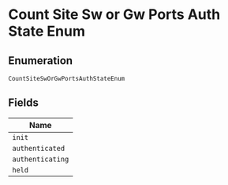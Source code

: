 
# Count Site Sw or Gw Ports Auth State Enum

## Enumeration

`CountSiteSwOrGwPortsAuthStateEnum`

## Fields

| Name |
|  --- |
| `init` |
| `authenticated` |
| `authenticating` |
| `held` |

